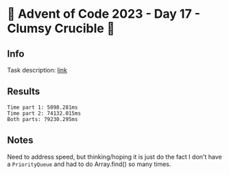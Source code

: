 # 🎄 Advent of Code 2023 - Day 17 - Clumsy Crucible 🎄

## Info

Task description: [link](https://adventofcode.com/2023/day/17)

## Results

```
Time part 1: 5098.281ms
Time part 2: 74132.015ms
Both parts: 79230.295ms
```

## Notes

Need to address speed, but thinking/hoping it is just do the fact I don't have a `PriorityQueue` and had to do Array.find() so many times.